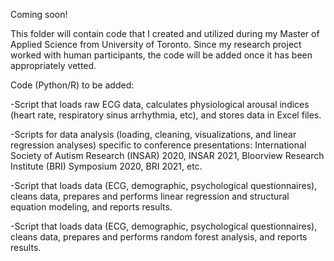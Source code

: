 Coming soon!

This folder will contain code that I created and utilized during my Master of Applied Science from University of Toronto. Since my research project worked with human participants, the code will be added once it has been appropriately vetted.

Code (Python/R) to be added:

-Script that loads raw ECG data, calculates physiological arousal indices (heart rate, respiratory sinus arrhythmia, etc), and stores data in Excel files.

-Scripts for data analysis (loading, cleaning, visualizations, and linear regression analyses) specific to conference presentations: International Society of Autism Research (INSAR) 2020, INSAR 2021, Bloorview Research Institute (BRI) Symposium 2020, BRI 2021, etc.

-Script that loads data (ECG, demographic, psychological questionnaires), cleans data, prepares and performs linear regression and structural equation modeling, and reports results.

-Script that loads data (ECG, demographic, psychological questionnaires), cleans data, prepares and performs random forest analysis, and reports results.